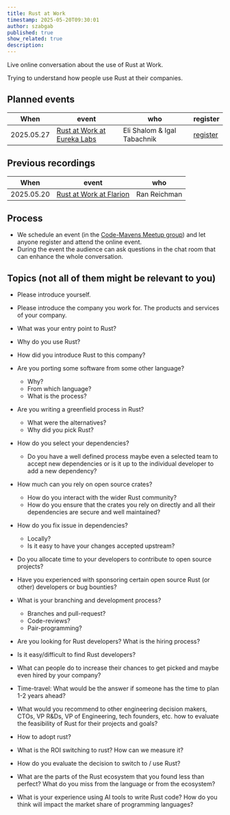 ```yaml
---
title: Rust at Work
timestamp: 2025-05-20T09:30:01
author: szabgab
published: true
show_related: true
description:
---
```


Live online conversation about the use of Rust at Work.

Trying to understand how people use Rust at their companies.

## Planned events

| When       | event                                                                                                                    |  who             | register                                                         |
| ---------- | ------------------------------------------------------------------------------------------------------------------------ | ---------------- | ---------------------------------------------------------------- |
| 2025.05.27 | [Rust at Work at Eureka Labs](https://rust.code-maven.com/rust-at-work-eureka-labs)                                      | Eli Shalom & Igal Tabachnik | [register](https://www.meetup.com/code-mavens/events/307673680/) |

## Previous recordings

| When       | event                                                                                                                    |  who             |
| ---------- | ------------------------------------------------------------------------------------------------------------------------ | ---------------- |
| 2025.05.20 | [Rust at Work at Flarion](https://rust.code-maven.com/rust-at-work-flarion)                                              | Ran Reichman     |

## Process

* We schedule an event (in the [Code-Mavens Meetup group](https://www.meetup.com/code-mavens/)) and let anyone register and attend the online event.
* During the event the audience can ask questions in the chat room that can enhance the whole conversation.


## Topics (not all of them might be relevant to you)

* Please introduce yourself.
* Please introduce the company you work for. The products and services of your company.

* What was  your entry point to Rust?
* Why do you use Rust?
* How did you introduce Rust to this company?
* Are you porting some software from some other language?
    * Why?
    * From which language?
    * What is the process?
* Are you writing a greenfield process in Rust?
    * What were the alternatives?
    * Why did you pick Rust?

* How do you select your dependencies?
    * Do you have a well defined process maybe even a selected team to accept new dependencies or is it up to the individual developer to add a new dependency?
* How much can you rely on open source crates?
    * How do you interact with the wider Rust community?
    * How do you ensure that the crates you rely on directly and all their dependencies are secure and well maintained?
* How do you fix issue in dependencies?
    * Locally?
    * Is it easy to have your changes accepted upstream?
* Do you allocate time to your developers to contribute to open source projects?
* Have you experienced with sponsoring certain open source Rust (or other) developers or bug bounties?

* What is your branching and development process?
	* Branches and pull-request?
	* Code-reviews?
	* Pair-programming?

* Are you looking for Rust developers? What is the hiring process?
* Is it easy/difficult to find Rust developers?
* What can people do  to increase their chances to get picked and maybe even hired by your company?
* Time-travel: What would be the answer if someone has the time to plan 1-2 years ahead?

* What would you recommend to other engineering decision makers, CTOs, VP R&Ds, VP of Engineering, tech founders, etc. how to evaluate the feasibility of Rust for their projects and goals?
* How to adopt rust?
* What is the ROI switching to rust? How can we measure it?

* How do you evaluate the decision to switch to / use Rust?
* What are the parts of the Rust ecosystem that you found less than perfect? What do you miss from the language or from the ecosystem?
* What is your experience using AI tools to write Rust code? How do you think will impact the market share of programming languages?


